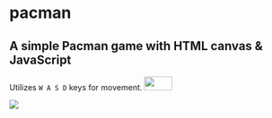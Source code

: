 # pacman
A simple Pacman game with HTML canvas &amp; JavaScript
---
Utilizes `W A S D` keys for movement. <img src="https://imgur.com/lSuUq65.gif" height="25px" width="50px"/>

<a href="https://clxrityy.github.io/pacman/" target='_blank'>
  <img src="https://imgur.com/vJniojl.gif" />
</a>
